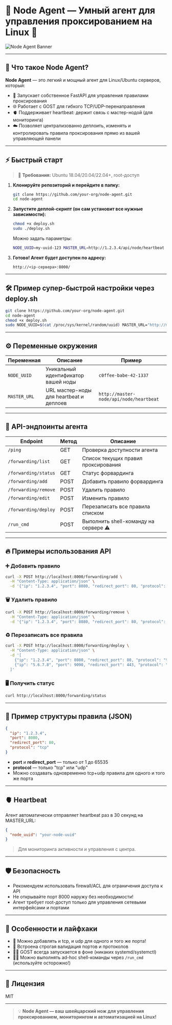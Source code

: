# 🚀 Node Agent — Умный агент для управления проксированием на Linux 🚀

![Node Agent Banner](https://em-content.zobj.net/source/microsoft-teams/363/rocket_1f680.png)

---

## 🦾 Что такое Node Agent?

**Node Agent** — это легкий и мощный агент для Linux/Ubuntu серверов, который:

- 🚦 Запускает собственное FastAPI для управления правилами проксирования  
- 🌐 Работает с GOST для гибкого TCP/UDP-перенаправления  
- 🫀 Поддерживает heartbeat: держит связь с мастер-нодой (для мониторинга)  
- ☁️ Позволяет централизованно деплоить, изменять и контролировать правила проксирования прямо из вашей управляющей панели  

---

## ⚡ Быстрый старт

> 🐧 **Требования:** Ubuntu 18.04/20.04/22.04+, root-доступ

1. **Клонируйте репозиторий и перейдите в папку:**
   ```bash
   git clone https://github.com/your-org/node-agent.git
   cd node-agent
   ```

2. **Запустите деплой-скрипт (он сам установит все нужные зависимости):**
   ```bash
   chmod +x deploy.sh
   sudo ./deploy.sh
   ```

   Можно задать параметры:
   ```bash
   NODE_UUID=my-uuid-123 MASTER_URL=http://1.2.3.4/api/node/heartbeat sudo ./deploy.sh
   ```

3. **Готово! Агент будет доступен по адресу:**
   ```
   http://<ip-сервера>:8000/
   ```

---

## 🛠️ Пример супер-быстрой настройки через deploy.sh

```bash
git clone https://github.com/your-org/node-agent.git
cd node-agent
chmod +x deploy.sh
sudo NODE_UUID=$(cat /proc/sys/kernel/random/uuid) MASTER_URL="http://master-node/api/node/heartbeat" ./deploy.sh
```

---

## ⚙️ Переменные окружения

| Переменная   | Описание                                           | Пример                                        |
|--------------|----------------------------------------------------|-----------------------------------------------|
| `NODE_UUID`  | Уникальный идентификатор вашей ноды                | `c0ffee-babe-42-1337`                         |
| `MASTER_URL` | URL мастер-ноды для heartbeat и деплоев            | `http://master-node/api/node/heartbeat`       |

---

## 📡 API-эндпоинты агента

| Endpoint                | Метод | Описание                                    |
|-------------------------|-------|---------------------------------------------|
| `/ping`                 | GET   | Проверка доступности агента                 |
| `/forwarding/list`      | GET   | Список текущих правил проксирования         |
| `/forwarding/status`    | GET   | Статус форвардинга                          |
| `/forwarding/add`       | POST  | Добавить правило форвардинга                |
| `/forwarding/remove`    | POST  | Удалить правило                             |
| `/forwarding/edit`      | POST  | Изменить правило                            |
| `/forwarding/deploy`    | POST  | Перезаписать все правила списком            |
| `/run_cmd`              | POST  | Выполнить shell-команду на сервере ⚠️        |

---

## 🔥 Примеры использования API

### ➕ Добавить правило

```bash
curl -X POST http://localhost:8000/forwarding/add \
  -H "Content-Type: application/json" \
  -d '{"ip": "1.2.3.4", "port": 8080, "redirect_port": 80, "protocol": "tcp"}'
```

### 🗑️ Удалить правило

```bash
curl -X POST http://localhost:8000/forwarding/remove \
  -H "Content-Type: application/json" \
  -d '{"ip": "1.2.3.4", "port": 8080, "redirect_port": 80, "protocol": "tcp"}'
```

### ♻️ Перезаписать все правила

```bash
curl -X POST http://localhost:8000/forwarding/deploy \
  -H "Content-Type: application/json" \
  -d '[
    {"ip": "1.2.3.4", "port": 8080, "redirect_port": 80, "protocol": "tcp"},
    {"ip": "5.6.7.8", "port": 9090, "redirect_port": 443, "protocol": "udp"}
  ]'
```

### 🖥️ Получить статус

```bash
curl http://localhost:8000/forwarding/status
```

---

## 🧬 Пример структуры правила (JSON)

```json
{
  "ip": "1.2.3.4",
  "port": 8080,
  "redirect_port": 80,
  "protocol": "tcp"
}
```
- **port** и **redirect_port** — только от 1 до 65535  
- **protocol** — только "tcp" или "udp"  
- Можно создавать одновременно tcp+udp правила для одного и того же порта  

---

## 🫀 Heartbeat

Агент автоматически отправляет heartbeat раз в 30 секунд на MASTER_URL:

```json
{
  "node_uuid": "your-node-uuid"
}
```
> Для мониторинга активности и управления с центра.

---

## 🛡️ Безопасность

- Рекомендуем использовать firewall/ACL для ограничения доступа к API  
- Не открывайте порт 8000 наружу без необходимости!  
- Агент требует root-доступ только для управления сетевыми интерфейсами и портами  

---

## 🤖 Особенности и лайфхаки

- 🧩 Можно добавлять и tcp, и udp для одного и того же порта!
- 🦺 Встроена строгая валидация портов и протоколов
- 🏃‍♂️ GOST всегда запускается в фоне (никаких systemd/systemctl)
- 🕵️‍♂️ Можно выполнять ad-hoc shell-команды через `/run_cmd` (используйте осторожно!)

---

## 📜 Лицензия

MIT

---

> 💡 **Node Agent — ваш швейцарский нож для управления проксированием, мониторингом и автоматизацией на Linux!**
